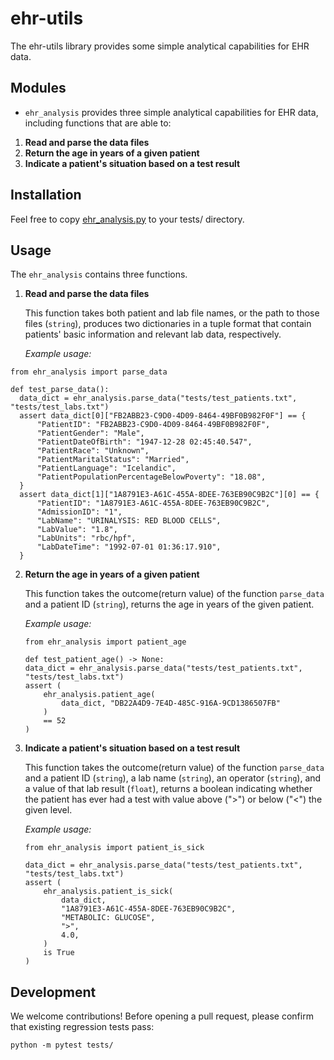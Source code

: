 # ehr-utils

The ehr-utils library provides some simple analytical capabilities for EHR data.

## Modules

* `ehr_analysis` provides three simple analytical capabilities for EHR data, including functions that are able to:
1. **Read and parse the data files**
2. **Return the age in years of a given patient**
3. **Indicate a patient's situation based on a test result**

## Installation
Feel free to copy [ehr_analysis.py](https://github.com/biostat821-2023/ehr-utils-XquanL/blob/phase3_new/src/ehr_analysis.py) to your tests/ directory.

## Usage
The `ehr_analysis` contains three functions.
1. **Read and parse the data files**
  
   This function takes both patient and lab file names, or the path to those files (`string`), produces two dictionaries in a tuple format that contain patients' basic information and relevant lab data, respectively.
  
   *Example usage:*
  ```{python}
  from ehr_analysis import parse_data
  
  def test_parse_data():
    data_dict = ehr_analysis.parse_data("tests/test_patients.txt", "tests/test_labs.txt")
    assert data_dict[0]["FB2ABB23-C9D0-4D09-8464-49BF0B982F0F"] == {
        "PatientID": "FB2ABB23-C9D0-4D09-8464-49BF0B982F0F",
        "PatientGender": "Male",
        "PatientDateOfBirth": "1947-12-28 02:45:40.547",
        "PatientRace": "Unknown",
        "PatientMaritalStatus": "Married",
        "PatientLanguage": "Icelandic",
        "PatientPopulationPercentageBelowPoverty": "18.08",
    }
    assert data_dict[1]["1A8791E3-A61C-455A-8DEE-763EB90C9B2C"][0] == {
        "PatientID": "1A8791E3-A61C-455A-8DEE-763EB90C9B2C",
        "AdmissionID": "1",
        "LabName": "URINALYSIS: RED BLOOD CELLS",
        "LabValue": "1.8",
        "LabUnits": "rbc/hpf",
        "LabDateTime": "1992-07-01 01:36:17.910",
    }
   ```

    
    
2. **Return the age in years of a given patient**
    
    This function takes the outcome(return value) of the function `parse_data` and a patient ID (`string`), returns the age in years of the given patient.
    
   *Example usage:*
    ```{python}
    from ehr_analysis import patient_age
  
    def test_patient_age() -> None:
    data_dict = ehr_analysis.parse_data("tests/test_patients.txt", "tests/test_labs.txt")
    assert (
        ehr_analysis.patient_age(
            data_dict, "DB22A4D9-7E4D-485C-916A-9CD1386507FB"
        )
        == 52
    )
    ```
    

    
    
3. **Indicate a patient's situation based on a test result**
    
    This function takes the outcome(return value) of the function `parse_data` and a patient ID (`string`), a lab name (`string`), an operator (`string`), and a value of that lab result (`float`), returns a boolean indicating whether the patient has ever had a test with value above (">") or below ("<") the given level. 
    
   *Example usage:*
    ```{python}
    from ehr_analysis import patient_is_sick
  
    data_dict = ehr_analysis.parse_data("tests/test_patients.txt", "tests/test_labs.txt")
    assert (
        ehr_analysis.patient_is_sick(
            data_dict,
            "1A8791E3-A61C-455A-8DEE-763EB90C9B2C",
            "METABOLIC: GLUCOSE",
            ">",
            4.0,
        )
        is True
    )
    ```
 
 ## Development
 We welcome contributions! Before opening a pull request, please confirm that existing regression tests pass:
   ```{python}
   python -m pytest tests/
   ```
    
